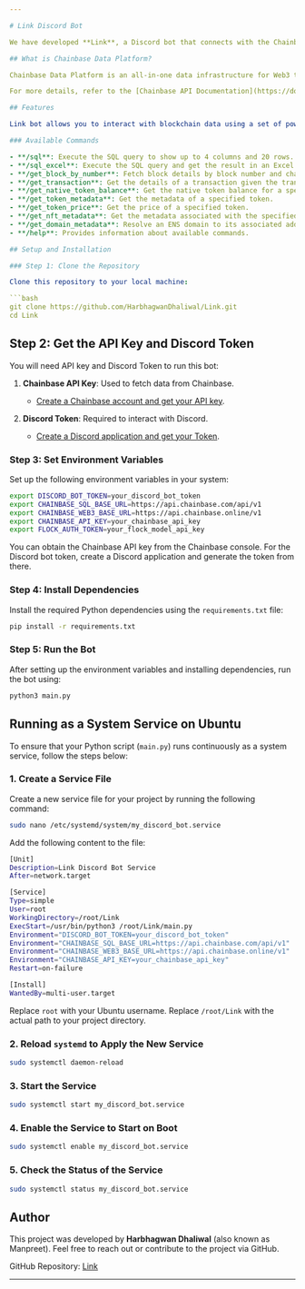 ```yaml
---

# Link Discord Bot

We have developed **Link**, a Discord bot that connects with the Chainbase Network. It's an open-source project that anyone can use.

## What is Chainbase Data Platform?

Chainbase Data Platform is an all-in-one data infrastructure for Web3 that allows you to index, transform, and utilize large-scale on-chain data. It provides a suite of tools and services to help you build, manage, and scale your Web3 applications. By leveraging enriched on-chain data and streaming computing technologies across one data infrastructure, Chainbase Data Platform automates the indexing and querying of blockchain data, enabling developers to accomplish complex data tasks with ease.

For more details, refer to the [Chainbase API Documentation](https://docs.chainbase.com/api-reference/overview).

## Features

Link bot allows you to interact with blockchain data using a set of powerful commands:

### Available Commands

- **/sql**: Execute the SQL query to show up to 4 columns and 20 rows.
- **/sql_excel**: Execute the SQL query and get the result in an Excel file.
- **/get_block_by_number**: Fetch block details by block number and chain ID.
- **/get_transaction**: Get the details of a transaction given the transaction hash.
- **/get_native_token_balance**: Get the native token balance for a specified address.
- **/get_token_metadata**: Get the metadata of a specified token.
- **/get_token_price**: Get the price of a specified token.
- **/get_nft_metadata**: Get the metadata associated with the specified NFT.
- **/get_domain_metadata**: Resolve an ENS domain to its associated address.
- **/help**: Provides information about available commands.

## Setup and Installation

### Step 1: Clone the Repository

Clone this repository to your local machine:

```bash
git clone https://github.com/HarbhagwanDhaliwal/Link.git
cd Link
```

## Step 2: Get the API Key and Discord Token

You will need API key and Discord Token to run this bot:

1. **Chainbase API Key**: Used to fetch data from Chainbase.  
   - [Create a Chainbase account and get your API key](https://console.chainbase.com/).

2. **Discord Token**: Required to interact with Discord.  
   - [Create a Discord application and get your Token](https://discord.com/developers/applications).


### Step 3: Set Environment Variables

Set up the following environment variables in your system:

```bash
export DISCORD_BOT_TOKEN=your_discord_bot_token
export CHAINBASE_SQL_BASE_URL=https://api.chainbase.com/api/v1
export CHAINBASE_WEB3_BASE_URL=https://api.chainbase.online/v1
export CHAINBASE_API_KEY=your_chainbase_api_key
export FLOCK_AUTH_TOKEN=your_flock_model_api_key
```

You can obtain the Chainbase API key from the Chainbase console. For the Discord bot token, create a Discord application and generate the token from there.

### Step 4: Install Dependencies

Install the required Python dependencies using the `requirements.txt` file:

```bash
pip install -r requirements.txt
```

### Step 5: Run the Bot

After setting up the environment variables and installing dependencies, run the bot using:

```bash
python3 main.py
```
## Running as a System Service on Ubuntu

To ensure that your Python script (`main.py`) runs continuously as a system service, follow the steps below:

### 1. Create a Service File
Create a new service file for your project by running the following command:

```bash
sudo nano /etc/systemd/system/my_discord_bot.service
```
Add the following content to the file:

```bash
[Unit]
Description=Link Discord Bot Service
After=network.target

[Service]
Type=simple
User=root
WorkingDirectory=/root/Link
ExecStart=/usr/bin/python3 /root/Link/main.py
Environment="DISCORD_BOT_TOKEN=your_discord_bot_token"
Environment="CHAINBASE_SQL_BASE_URL=https://api.chainbase.com/api/v1"
Environment="CHAINBASE_WEB3_BASE_URL=https://api.chainbase.online/v1"
Environment="CHAINBASE_API_KEY=your_chainbase_api_key"
Restart=on-failure

[Install]
WantedBy=multi-user.target


```
Replace `root` with your Ubuntu username.
Replace `/root/Link` with the actual path to your project directory.

### 2. Reload `systemd` to Apply the New Service

```bash
sudo systemctl daemon-reload
```

### 3. Start the Service

```bash
sudo systemctl start my_discord_bot.service
```

### 4. Enable the Service to Start on Boot

```bash
sudo systemctl enable my_discord_bot.service
```

### 5. Check the Status of the Service

```bash
sudo systemctl status my_discord_bot.service
```

## Author

This project was developed by **Harbhagwan Dhaliwal** (also known as Manpreet). Feel free to reach out or contribute to the project via GitHub.

GitHub Repository: [Link](https://github.com/HarbhagwanDhaliwal/Link/)

--- 
```

